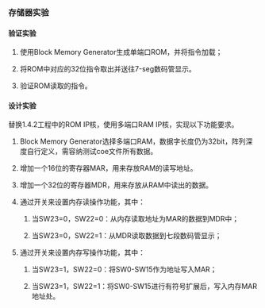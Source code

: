 ### 存储器实验

#### 验证实验

1. 使用Block Memory Generator生成单端口ROM，并将指令加载；

2. 将ROM中对应的32位指令取出并送往7-seg数码管显示。

3. 验证ROM读取的指令。

#### 设计实验

替换1.4.2工程中的ROM IP核，使用多端口RAM IP核，实现以下功能要求。

1. Block Memory Generator选择多端口RAM，数据字长度仍为32bit，阵列深度自行定义，需容纳测试coe文件所有数据。

2. 增加一个16位的寄存器MAR，用来存放RAM的读写地址。

3. 增加一个32位的寄存器MDR，用来存放从RAM中读出的数据。

4. 通过开关来设置内存读操作功能，其中：

   1. 当SW23=0，SW22=0：从内存读取地址为MAR的数据到MDR中；

   2. 当SW23=0，SW22=1：从MDR读取数据到七段数码管显示；

5. 通过开关来设置内存写操作功能，其中：

   1. 当SW23=1，SW22=0：将SW0-SW15作为地址写入MAR；

   2. 当SW23=1，SW22=1：将SW0-SW15进行有符号扩展后，写入内存MAR地址处。



